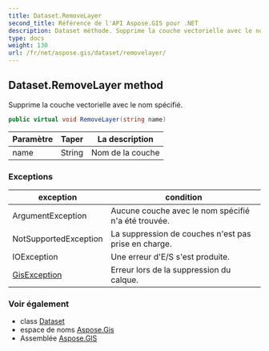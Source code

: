 ```yaml
---
title: Dataset.RemoveLayer
second_title: Référence de l'API Aspose.GIS pour .NET
description: Dataset méthode. Supprime la couche vectorielle avec le nom spécifié.
type: docs
weight: 130
url: /fr/net/aspose.gis/dataset/removelayer/
---
```

## Dataset.RemoveLayer method

Supprime la couche vectorielle avec le nom spécifié.

```csharp
public virtual void RemoveLayer(string name)
```

| Paramètre | Taper | La description |
| --- | --- | --- |
| name | String | Nom de la couche |

### Exceptions

| exception | condition |
| --- | --- |
| ArgumentException | Aucune couche avec le nom spécifié n'a été trouvée. |
| NotSupportedException | La suppression de couches n'est pas prise en charge. |
| IOException | Une erreur d'E/S s'est produite. |
| [GisException](../../gisexception/) | Erreur lors de la suppression du calque. |

### Voir également

* class [Dataset](../)
* espace de noms [Aspose.Gis](../../dataset/)
* Assemblée [Aspose.GIS](../../../)


